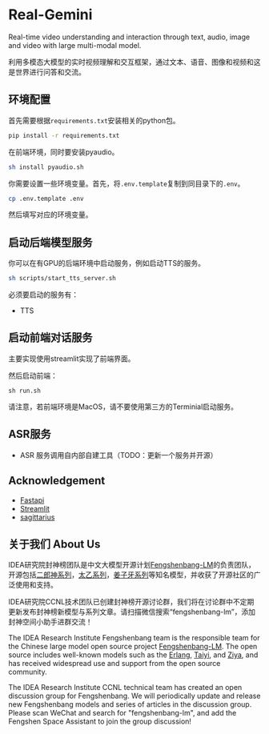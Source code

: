 # Real-Gemini

Real-time video understanding and interaction through text, audio, image and video with large multi-modal model.

利用多模态大模型的实时视频理解和交互框架，通过文本、语音、图像和视频和这是世界进行问答和交流。

## 环境配置

首先需要根据`requirements.txt`安装相关的python包。

```bash
pip install -r requirements.txt
```

在前端环境，同时要安装pyaudio。

```bash
sh install pyaudio.sh
```

你需要设置一些环境变量。首先，将`.env.template`复制到同目录下的`.env`。

```bash
cp .env.template .env
```

然后填写对应的环境变量。

## 启动后端模型服务
你可以在有GPU的后端环境中启动服务，例如启动TTS的服务。

```bash
sh scripts/start_tts_server.sh
```

必须要启动的服务有：
- TTS

## 启动前端对话服务

主要实现使用streamlit实现了前端界面。

然后启动前端：

```shell
sh run.sh
```

请注意，若前端环境是MacOS，请不要使用第三方的Terminial启动服务。

## ASR服务
- ASR
服务调用自内部自建工具（TODO：更新一个服务并开源）

## Acknowledgement
- [Fastapi](https://github.com/tiangolo/fastapi)
- [Streamlit](https://github.com/streamlit/streamlit)
- [sagittarius](https://github.com/gregsadetsky/sagittarius)

## 关于我们 About Us

IDEA研究院封神榜团队是中文大模型开源计划[Fengshenbang-LM](https://github.com/IDEA-CCNL/Fengshenbang-LM)的负责团队，开源包括[二郎神系列](https://huggingface.co/IDEA-CCNL/Erlangshen-MegatronBert-1.3B)，[太乙系列](https://huggingface.co/IDEA-CCNL/Taiyi-Stable-Diffusion-1B-Chinese-v0.1)，[姜子牙系列](https://huggingface.co/IDEA-CCNL/Ziya2-13B-Chat)等知名模型，并收获了开源社区的广泛使用和支持。

IDEA研究院CCNL技术团队已创建封神榜开源讨论群，我们将在讨论群中不定期更新发布封神榜新模型与系列文章。请扫描微信搜索“fengshenbang-lm”，添加封神空间小助手进群交流！

The IDEA Research Institute Fengshenbang team is the responsible team for the Chinese large model open source project [Fengshenbang-LM](https://github.com/IDEA-CCNL/Fengshenbang-LM). The open source includes well-known models such as the [Erlang](https://huggingface.co/IDEA-CCNL/Erlangshen-MegatronBert-1.3B), [Taiyi](https://huggingface.co/IDEA-CCNL/Taiyi-Stable-Diffusion-1B-Chinese-v0.1), and [Ziya](https://huggingface.co/IDEA-CCNL/Ziya2-13B-Chat), and has received widespread use and support from the open source community.

The IDEA Research Institute CCNL technical team has created an open discussion group for Fengshenbang. We will periodically update and release new Fengshenbang models and series of articles in the discussion group. Please scan WeChat and search for "fengshenbang-lm", and add the Fengshen Space Assistant to join the group discussion!



